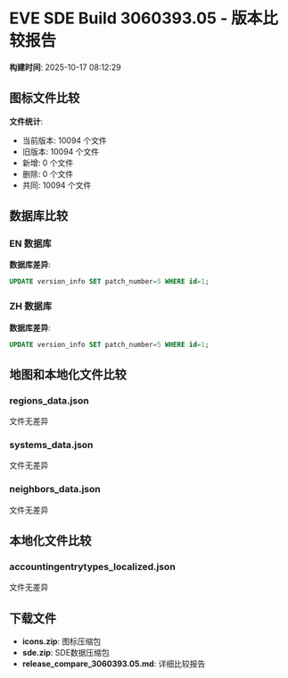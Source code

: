 # EVE SDE Build 3060393.05 - 版本比较报告

**构建时间**: 2025-10-17 08:12:29

## 图标文件比较

**文件统计**:
- 当前版本: 10094 个文件
- 旧版本: 10094 个文件
- 新增: 0 个文件
- 删除: 0 个文件
- 共同: 10094 个文件

## 数据库比较

### EN 数据库

**数据库差异**:
```sql
UPDATE version_info SET patch_number=5 WHERE id=1;
```

### ZH 数据库

**数据库差异**:
```sql
UPDATE version_info SET patch_number=5 WHERE id=1;
```

## 地图和本地化文件比较

### regions_data.json

文件无差异

### systems_data.json

文件无差异

### neighbors_data.json

文件无差异

## 本地化文件比较

### accountingentrytypes_localized.json

文件无差异


## 下载文件

- **icons.zip**: 图标压缩包
- **sde.zip**: SDE数据压缩包
- **release_compare_3060393.05.md**: 详细比较报告
